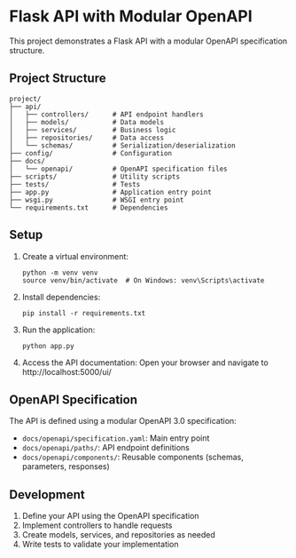 # Flask API with Modular OpenAPI

This project demonstrates a Flask API with a modular OpenAPI specification structure.

## Project Structure

```
project/
├── api/
│   ├── controllers/      # API endpoint handlers
│   ├── models/           # Data models
│   ├── services/         # Business logic
│   ├── repositories/     # Data access
│   └── schemas/          # Serialization/deserialization
├── config/               # Configuration
├── docs/
│   └── openapi/          # OpenAPI specification files
├── scripts/              # Utility scripts
├── tests/                # Tests
├── app.py                # Application entry point
├── wsgi.py               # WSGI entry point
└── requirements.txt      # Dependencies
```

## Setup

1. Create a virtual environment:
   ```
   python -m venv venv
   source venv/bin/activate  # On Windows: venv\Scripts\activate
   ```

2. Install dependencies:
   ```
   pip install -r requirements.txt
   ```

3. Run the application:
   ```
   python app.py
   ```

4. Access the API documentation:
   Open your browser and navigate to http://localhost:5000/ui/

## OpenAPI Specification

The API is defined using a modular OpenAPI 3.0 specification:

- `docs/openapi/specification.yaml`: Main entry point
- `docs/openapi/paths/`: API endpoint definitions
- `docs/openapi/components/`: Reusable components (schemas, parameters, responses)

## Development

1. Define your API using the OpenAPI specification
2. Implement controllers to handle requests
3. Create models, services, and repositories as needed
4. Write tests to validate your implementation
